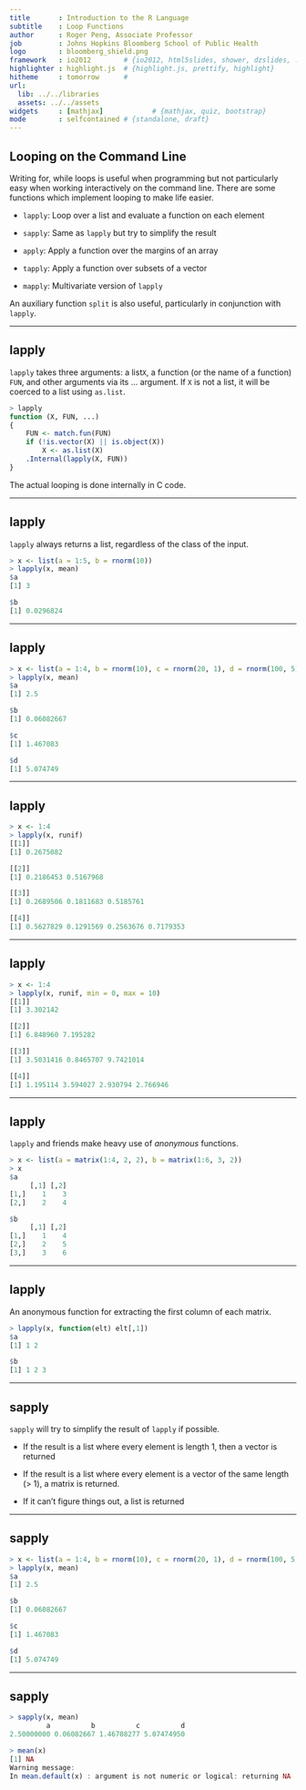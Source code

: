 ```yaml
---
title       : Introduction to the R Language
subtitle    : Loop Functions
author      : Roger Peng, Associate Professor
job         : Johns Hopkins Bloomberg School of Public Health
logo        : bloomberg_shield.png
framework   : io2012        # {io2012, html5slides, shower, dzslides, ...}
highlighter : highlight.js  # {highlight.js, prettify, highlight}
hitheme     : tomorrow      # 
url:
  lib: ../../libraries
  assets: ../../assets
widgets     : [mathjax]            # {mathjax, quiz, bootstrap}
mode        : selfcontained # {standalone, draft}
---
```


## Looping on the Command Line

Writing for, while loops is useful when programming but not particularly easy when working interactively on the command line. There are some functions which implement looping to make life easier.

- `lapply`: Loop over a list and evaluate a function on each element 

- `sapply`: Same as `lapply` but try to simplify the result

- `apply`: Apply a function over the margins of an array

- `tapply`: Apply a function over subsets of a vector

- `mapply`: Multivariate version of `lapply`

An auxiliary function `split` is also useful, particularly in conjunction with `lapply`.

---

## lapply

`lapply` takes three arguments: a list`X`, a function (or the name of a function) `FUN`, and other arguments via its ... argument. If `X` is not a list, it will be coerced to a list using `as.list`.

```r
> lapply
function (X, FUN, ...)
{
    FUN <- match.fun(FUN)
    if (!is.vector(X) || is.object(X))
        X <- as.list(X)
    .Internal(lapply(X, FUN))
}
```

The actual looping is done internally in C code.

---

## lapply

`lapply` always returns a list, regardless of the class of the input.

```r
> x <- list(a = 1:5, b = rnorm(10))
> lapply(x, mean)
$a
[1] 3

$b
[1] 0.0296824
```

---

## lapply

```r
> x <- list(a = 1:4, b = rnorm(10), c = rnorm(20, 1), d = rnorm(100, 5))
> lapply(x, mean)
$a
[1] 2.5

$b
[1] 0.06082667

$c
[1] 1.467083

$d
[1] 5.074749
```

---

## lapply

```r
> x <- 1:4
> lapply(x, runif)
[[1]]
[1] 0.2675082

[[2]]
[1] 0.2186453 0.5167968

[[3]]
[1] 0.2689506 0.1811683 0.5185761

[[4]]
[1] 0.5627829 0.1291569 0.2563676 0.7179353
```

---

## lapply

```r
> x <- 1:4
> lapply(x, runif, min = 0, max = 10)
[[1]]
[1] 3.302142

[[2]]
[1] 6.848960 7.195282

[[3]]
[1] 3.5031416 0.8465707 9.7421014

[[4]]
[1] 1.195114 3.594027 2.930794 2.766946
```

---

## lapply

`lapply` and friends make heavy use of _anonymous_ functions.

```r
> x <- list(a = matrix(1:4, 2, 2), b = matrix(1:6, 3, 2)) 
> x
$a
     [,1] [,2]
[1,]    1    3
[2,]    2    4

$b
     [,1] [,2]
[1,]    1    4
[2,]    2    5
[3,]    3    6
```

---

## lapply

An anonymous function for extracting the first column of each matrix.

```r
> lapply(x, function(elt) elt[,1])
$a
[1] 1 2

$b
[1] 1 2 3
```

---

## sapply

`sapply` will try to simplify the result of `lapply` if possible.

- If the result is a list where every element is length 1, then a vector is returned

- If the result is a list where every element is a vector of the same length (> 1), a matrix is returned.

- If it can’t figure things out, a list is returned

---

## sapply

```r
> x <- list(a = 1:4, b = rnorm(10), c = rnorm(20, 1), d = rnorm(100, 5))
> lapply(x, mean)
$a
[1] 2.5

$b
[1] 0.06082667

$c
[1] 1.467083

$d
[1] 5.074749
```

---

## sapply

```r
> sapply(x, mean) 
         a          b          c          d
2.50000000 0.06082667 1.46708277 5.07474950

> mean(x)
[1] NA
Warning message:
In mean.default(x) : argument is not numeric or logical: returning NA
```

